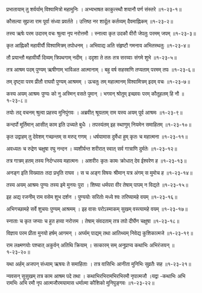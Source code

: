 प्रभातायाम् तु शर्वर्याम् विश्वामित्रो महामुनिः ।
अभ्यभाषत काकुत्स्थौ शयानौ पर्ण संस्तरे ॥१-२३-१॥

कौसल्या सुप्रजा राम पूर्वा संध्या प्रवर्तते ।
उत्तिष्ठ नर शार्दूल कर्तव्यम् दैवमाह्निकम् ॥१-२३-२॥

तस्य ऋषेः परम उदारम् वचः श्रुत्वा नृप नरोत्तमौ ।
स्नात्वा कृत उदकौ वीरौ जेपतुः परमम् जपम् ॥१-२३-३॥

कृत आह्निकौ महावीर्यौ विश्वामित्रम् तपोधनम् ।
अभिवाद्य अति संहृष्टौ गमनाय अभितस्थतुः ॥१-२३-४॥

तौ प्रयान्तौ महावीर्यौ दिव्यम् त्रिपथगाम् नदीम् ।
ददृशा ते ततः तत्र सरय्वाः संगमे शुभे ॥१-२३-५॥

तत्र आश्रम पदम् पुण्यम् ऋषीणाम् भाविअत आत्मानाम् ।
बहु वर्ष सहस्राणि तप्यताम् परमम् तपः ॥१-२३-६॥

तम् दृष्ट्वा परम प्रीतौ राघवौ पुण्यम् आश्रमम् ।
ऊचतुः तम् महात्मानम् विश्वामित्रम् इदम् वचः ॥१-२३-७॥

कस्य अयम् आश्रमः पुण्यः को नु अस्मिन् वसते पुमान् ।
भगवन् श्रोतुम् इच्छावः परम् कौतूहलम् हि नौ ॥१-२३-८॥

तयोः तद् वचनम् श्रुत्वा प्रहस्य मुनिपुंगवः ।
अब्रवीत् श्रूयताम् राम यस्य अयम् पूर्व आश्रमः ॥१-२३-९॥

कन्दर्पो मूर्तिमान् आसीत् काम इति उच्यते बुधैः ।
तपस्यंतम् इह स्थाणुम् नियमेन समाहितम् ॥१-२३-१०॥

कृत उद्वाहम् तु देवेशम् गच्छन्तम् स मरुद् गणम् ।
धर्षयामास दुर्मेधा हुम् कृतः च महात्मना ॥१-२३-११॥

अवध्यतः च रुद्रेण चक्षुषा रघु नन्दन ।
व्यशीर्यन्त शरीरात् स्वात् सर्व गात्राणि दुर्मतेः ॥१-२३-१२॥

तत्र गात्रम् हतम् तस्य निर्दग्धस्य महात्मनः ।
अशरीरः कृतः कामः क्रोधात् देव ईश्वरेण ह ॥१-२३-१३॥

अनङ्ग इति विख्यातः तदा प्रभृति राघव ।
स च अङ्ग विषयः श्रीमान् यत्र अंगम् स मुमोच ह ॥१-२३-१४॥

तस्य अयम् आश्रमः पुण्यः तस्य इमे मुनयः पुरा ।
शिष्या धर्मपरा वीर तेषाम् पापम् न विद्यते ॥१-२३-१५॥

इह अद्य रजनीम् राम वसेम शुभ दर्शन ।
पुण्ययोः सरितोः मध्ये श्वः तरिष्यामहे वयम् ॥१-२३-१६॥

अभिगच्छामहे सर्वे शुचयः पुण्यम् आश्रमम् ।
इह वासः परोऽस्माकम् सुखम् वस्त्यामहे वयम् ॥१-२३-१७॥

स्नाताः च कृत जप्याः च हुत हव्या नरोत्तम ।
तेषाम् संवदताम् तत्र तपो दीर्घेण चक्षुषा ॥१-२३-१८॥

विज्ञाय परम प्रीता मुनयो हर्षम् आगमन् ।
अर्घ्यम् पाद्यम् तथा आतिथ्यम् निवेद्य कुशिकात्मजे ॥१-२३-१९॥

राम लक्ष्मणयोः पश्चात् अकुर्वन् अतिथि क्रियाम् ।
सत्कारम् सम् अनुप्राप्य कथाभिः अभिरंजयन् ॥१-२३-२०॥

यथा अर्हम् अजपन् संध्याम् ऋषयः ते समाहिताः ।
तत्र वासिभिः आनीता मुनिभिः सुव्रतैः सह ॥१-२३-२१॥

न्यवसन् सुसुखम् तत्र काम आश्रम पदे तथा ।
कथाभिरभिरामभिरभिरमौ नृपात्मजौ ।यद्वा -कथाभिः अभि रामभिः अभि रमौ नृप आत्मजौरमयामास धर्मात्मा कौशिको मुनिपुङ्गवः ॥१-२३-२२॥

